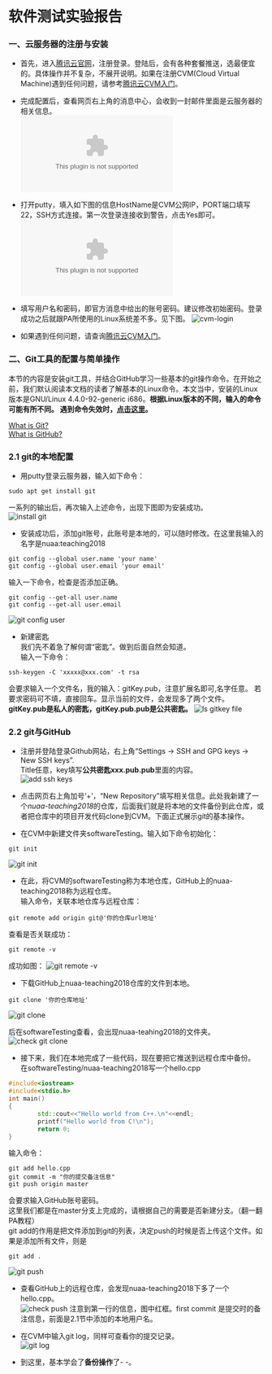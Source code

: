 # 软件测试实验报告  
### 一、云服务器的注册与安装
* 首先，进入[腾讯云官网](https://cloud.tencent.com/)，注册登录。登陆后，会有各种套餐推送，选最便宜的。具体操作并不复杂，不展开说明。如果在注册CVM(Cloud Virtual Machine)遇到任何问题，请参考[腾讯云CVM入门](https://cloud.tencent.com/product/cvm/getting-started)。

* 完成配置后，查看网页右上角的消息中心，会收到一封邮件里面是云服务器的相关信息。  
![CVM-Info](www.baidu.com)

* 打开putty，填入如下图的信息HostName是CVM公网IP，PORT端口填写22，SSH方式连接。第一次登录连接收到警告，点击Yes即可。  
![putty-login](www.baidu.com)

* 填写用户名和密码，即官方消息中给出的账号密码。建议修改初始密码。登录成功之后就跟PA所使用的Linux系统差不多。见下图。
![cvm-login]()  

* 如果遇到任何问题，请查询[腾讯云CVM入门](https://cloud.tencent.com/product/cvm/getting-started)。

### 二、Git工具的配置与简单操作  
本节的内容是安装git工具，并结合GitHub学习一些基本的git操作命令。在开始之前，我们默认阅读本文档的读者了解基本的Linux命令。本文当中，安装的Linux版本是GNU/Linux 4.4.0-92-generic i686。**根据Linux版本的不同，输入的命令可能有所不同。 遇到命令失效时，[点击这里](www.baidu.com)。**

[What is Git?](www.baidu.com)  
[What is GitHub?](www.baidu.com)  
  
### 2.1 git的本地配置
* 用putty登录云服务器，输入如下命令：
```
sudo apt get install git
```
一系列的输出后，再次输入上述命令，出现下图即为安装成功。  
![install git]()

* 安装成功后，添加git账号，此账号是本地的，可以随时修改。在这里我输入的名字是nuaa:teaching2018  
```
git config --global user.name 'your name'
git config --global user.email 'your email'   
```
输入一下命令，检查是否添加正确。
```
git config --get-all user.name
git config --get-all user.email
```
![git config user]()

* 新建密匙  
我们先不着急了解何谓“密匙”。做到后面自然会知道。  
输入一下命令：   
```
ssh-keygen -C 'xxxxx@xxx.com' -t rsa
```  
会要求输入一个文件名，我的输入：gitKey.pub，注意扩展名即可,名字任意。
若要求密码可不填，直接回车。显示当前的文件，会发现多了两个文件。
**gitKey.pub是私人的密匙，gitKey.pub.pub是公共密匙。**
![ls gitkey file]()  

### 2.2 git与GitHub   
* 注册并登陆登录Github网站，右上角“Settings -> SSH and GPG keys -> New SSH keys”.  
Title任意，key填写**公共密匙xxx.pub.pub**里面的内容。  
![add ssh keys]()

* 点击网页右上角加号‘+’，“New Repository”填写相关信息。此处我新建了一个*nuaa-teaching2018*的仓库，后面我们就是将本地的文件备份到此仓库，或者把仓库中的项目开发代码clone到CVM。下面正式展示git的基本操作。  

* 在CVM中新建文件夹softwareTesting。输入如下命令初始化：
```
git init
```  
![git init]()

* 在此，将CVM的softwareTesting称为本地仓库，GitHub上的nuaa-teaching2018称为远程仓库。  
输入命令，关联本地仓库与远程仓库：
```
git remote add origin git@'你的仓库url地址'
```  

查看是否关联成功：
```
git remote -v
```  
成功如图：
![git remote -v]()

* 下载GitHub上nuaa-teaching2018仓库的文件到本地。  
```
git clone '你的仓库地址'
```  
![git clone]()

后在softwareTesting查看，会出现nuaa-teahing2018的文件夹。
![check git clone]()

* 接下来，我们在本地完成了一些代码，现在要把它推送到远程仓库中备份。  
在softwareTesting/nuaa-teaching2018写一个hello.cpp
```C++
#include<iostream>
#include<stdio.h>
int main()
{
        std::cout<<"Hello world from C++.\n"<<endl;
        printf("Hello world from C!\n");
        return 0;
}
```  
输入命令：  
```
git add hello.cpp
git commit -m "你的提交备注信息"
git push origin master
```  
会要求输入GitHub账号密码。  
这里我们都是在master分支上完成的，请根据自己的需要是否新建分支。（翻一翻PA教程）   
git add的作用是把文件添加到git的列表，决定push的时候是否上传这个文件。如果是添加所有文件，则是
```
git add .
```

![git push]()  

* 查看GitHub上的远程仓库，会发现nuaa-teaching2018下多了一个hello.cpp。   
![check push]()
注意到第一行的信息，图中红框。first commit 是提交时的备注信息，前面是2.1节中添加的本地用户名。


* 在CVM中输入git log，同样可查看你的提交记录。  
![git log]()  

* 到这里，基本学会了**备份操作**了- -。


